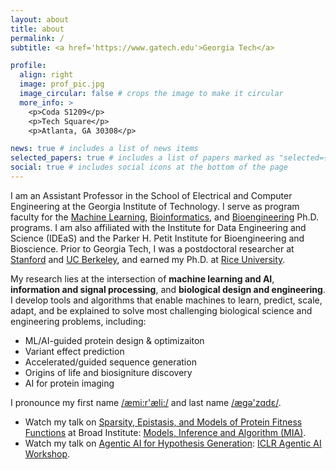 ```yaml
---
layout: about
title: about
permalink: /
subtitle: <a href='https://www.gatech.edu'>Georgia Tech</a>

profile:
  align: right
  image: prof_pic.jpg
  image_circular: false # crops the image to make it circular
  more_info: >
    <p>Coda S1209</p>
    <p>Tech Square</p>
    <p>Atlanta, GA 30308</p>

news: true # includes a list of news items
selected_papers: true # includes a list of papers marked as "selected={true}"
social: true # includes social icons at the bottom of the page
---
```


I am an Assistant Professor in the School of Electrical and Computer Engineering at the Georgia Institute of Technology. I serve as program faculty for the [Machine Learning](https://ml.gatech.edu/phd), [Bioinformatics](https://bioinformatics.gatech.edu), and [Bioengineering](https://bioengineering.gatech.edu) Ph.D. programs. I am also affiliated with the Institute for Data Engineering and Science (IDEaS) and the Parker H. Petit Institute for Bioengineering and Bioscience. Prior to Georgia Tech, I was a postdoctoral researcher at [Stanford](https://www.stanford.edu) and [UC Berkeley](https://www.berkeley.edu), and earned my Ph.D. at [Rice University](https://www.rice.edu/).

My research lies at the intersection of <b>machine learning and AI</b>, <b>information and signal processing</b>, and <b>biological design and engineering</b>. I develop tools and algorithms that enable machines to learn, predict, scale, adapt, and be explained to solve most challenging biological science and engineering problems, including:
<ul>
<li>ML/AI-guided protein design & optimizaiton</li>
<li>Variant effect prediction</li>
<li>Accelerated/guided sequence generation</li>
<li>Origins of life and biosigniture discovery</li>
<li>AI for protein imaging</li>
</ul>

I pronounce my first name <a href='https://www.youtube.com/watch?v=T6GOCS5fmeg&t=4s'>/æmi:r'æli:/</a> and last name <a href='https://www.youtube.com/watch?v=6efdOZye2Ig'>/ægə'zɑdɛ/</a>.


<ul>
<li> Watch my talk on <u>Sparsity, Epistasis, and Models of Protein Fitness Functions</u> at Broad Institute: <a href='https://www.youtube.com/watch?v=gxYd1cHmbl8'>Models, Inference and Algorithm (MIA)</a>. </li>

<li> Watch my talk on <u>Agentic AI for Hypothesis Generation</u>: <a href='https://iclr.cc/virtual/2025/33150'>ICLR Agentic AI Workshop</a>. </li>
</ul>







